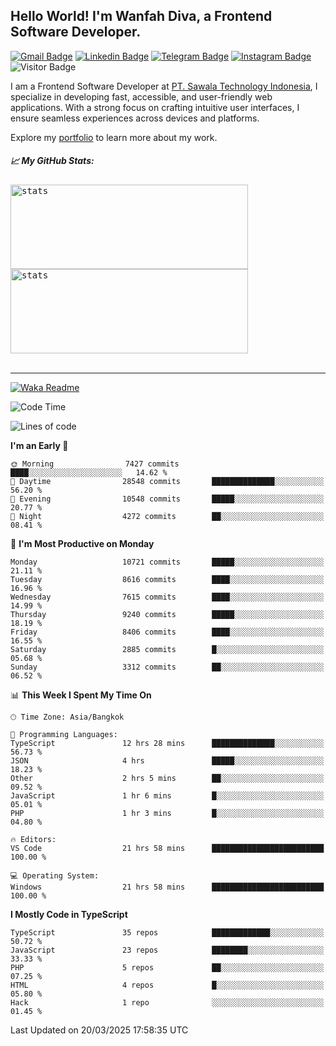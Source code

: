 ## Hello World! I'm Wanfah Diva, a Frontend Software Developer.

[![Gmail Badge](https://img.shields.io/badge/-Gmail-white?style=plastic&logo=Gmail&link=mailto:aditputrafirmansyah@gmail.com)](mailto:wanfahdivaa@gmail.com)
[![Linkedin Badge](https://img.shields.io/badge/-LinkedIn-blue?style=plastic&logo=Linkedin&link=https://www.linkedin.com/in/aditputrafirmansyah/)](https://www.linkedin.com/in/wanfahdiva/)
[![Telegram Badge](https://img.shields.io/badge/-Telegram-blue?style=plastic&logo=telegram&link=https://t.me/Adithya_13)](https://t.me/wanfahdiva)
[![Instagram Badge](https://img.shields.io/badge/-Instagram-white?style=plastic&logo=instagram&link=https://www.instagram.com/adithya_firmansyahputra/)](https://www.instagram.com/wnfhdva/)
![Visitor Badge](https://visitor-badge.laobi.icu/badge?page_id=wanfahdiva.wanfahdiva)

<p>
I am a Frontend Software Developer at <a href="https://sawala/tech" target="_blank">PT. Sawala Technology Indonesia</a>, I specialize in developing fast, accessible, and user-friendly web applications. With a strong focus on crafting intuitive user interfaces, I ensure seamless experiences across devices and platforms.

Explore my <a href="http://wanfahdiva-com.vercel.app/" target="_blank">portfolio</a> to learn more about my work.
</p>

<h5 align="left">
  
📈 **My GitHub Stats:**

</h5>

<div align="left">
<kbd>
  <img height="135em" width="380em" alt="stats" src="https://github-readme-stats-salesp07.vercel.app/api?username=wanfahdiva&count_private=true&show_icons=true&theme=react&rank_icon=github&border_radius=10&hide_title=true"></kbd>
</kbd>
<kbd>
    <img height="135em" width="380em" alt="stats" src="https://github-readme-activity-graph.vercel.app/graph?username=wanfahdiva&theme=react&hide_title=true"></kbd>
</div>

<br />

---

[![Waka Readme](https://github.com/wanfahdiva/wanfahdiva/actions/workflows/waka.yml/badge.svg)](https://github.com/wanfahdiva/wanfahdiva/actions/workflows/waka.yml)

<!--START_SECTION:waka-->
![Code Time](http://img.shields.io/badge/Code%20Time-1%2C835%20hrs%2053%20mins-blue)

![Lines of code](https://img.shields.io/badge/From%20Hello%20World%20I%27ve%20Written-23.1%20million%20lines%20of%20code-blue)

**I'm an Early 🐤** 

```text
🌞 Morning                7427 commits        ████░░░░░░░░░░░░░░░░░░░░░   14.62 % 
🌆 Daytime                28548 commits       ██████████████░░░░░░░░░░░   56.20 % 
🌃 Evening                10548 commits       █████░░░░░░░░░░░░░░░░░░░░   20.77 % 
🌙 Night                  4272 commits        ██░░░░░░░░░░░░░░░░░░░░░░░   08.41 % 
```
📅 **I'm Most Productive on Monday** 

```text
Monday                   10721 commits       █████░░░░░░░░░░░░░░░░░░░░   21.11 % 
Tuesday                  8616 commits        ████░░░░░░░░░░░░░░░░░░░░░   16.96 % 
Wednesday                7615 commits        ████░░░░░░░░░░░░░░░░░░░░░   14.99 % 
Thursday                 9240 commits        █████░░░░░░░░░░░░░░░░░░░░   18.19 % 
Friday                   8406 commits        ████░░░░░░░░░░░░░░░░░░░░░   16.55 % 
Saturday                 2885 commits        █░░░░░░░░░░░░░░░░░░░░░░░░   05.68 % 
Sunday                   3312 commits        ██░░░░░░░░░░░░░░░░░░░░░░░   06.52 % 
```


📊 **This Week I Spent My Time On** 

```text
🕑︎ Time Zone: Asia/Bangkok

💬 Programming Languages: 
TypeScript               12 hrs 28 mins      ██████████████░░░░░░░░░░░   56.73 % 
JSON                     4 hrs               █████░░░░░░░░░░░░░░░░░░░░   18.23 % 
Other                    2 hrs 5 mins        ██░░░░░░░░░░░░░░░░░░░░░░░   09.52 % 
JavaScript               1 hr 6 mins         █░░░░░░░░░░░░░░░░░░░░░░░░   05.01 % 
PHP                      1 hr 3 mins         █░░░░░░░░░░░░░░░░░░░░░░░░   04.80 % 

🔥 Editors: 
VS Code                  21 hrs 58 mins      █████████████████████████   100.00 % 

💻 Operating System: 
Windows                  21 hrs 58 mins      █████████████████████████   100.00 % 
```

**I Mostly Code in TypeScript** 

```text
TypeScript               35 repos            █████████████░░░░░░░░░░░░   50.72 % 
JavaScript               23 repos            ████████░░░░░░░░░░░░░░░░░   33.33 % 
PHP                      5 repos             ██░░░░░░░░░░░░░░░░░░░░░░░   07.25 % 
HTML                     4 repos             █░░░░░░░░░░░░░░░░░░░░░░░░   05.80 % 
Hack                     1 repo              ░░░░░░░░░░░░░░░░░░░░░░░░░   01.45 % 
```




 Last Updated on 20/03/2025 17:58:35 UTC
<!--END_SECTION:waka-->
